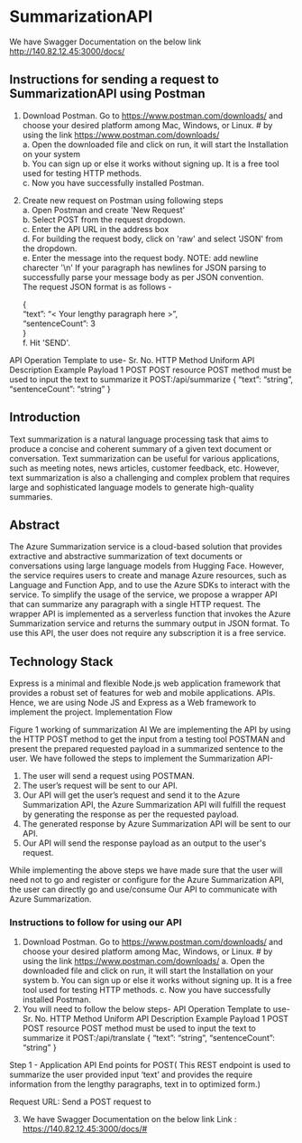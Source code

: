﻿# SummarizationAPI
We have Swagger Documentation on the below link
http://140.82.12.45:3000/docs/

## Instructions for sending a request to SummarizationAPI using Postman
1.	Download Postman. Go to https://www.postman.com/downloads/ and choose your desired platform among Mac, Windows, or Linux. #   by using the link https://www.postman.com/downloads/ <br />
  a.	Open the downloaded file and click on run, it will start the Installation on your system <br />
  b.	You can sign up or else it works without signing up. It is a free tool used for testing HTTP methods. <br />
  c.	Now you have successfully installed Postman. <br />
2.	Create new request on Postman using following steps <br />
   a. Open Postman and create 'New Request' <br />
   b. Select POST from the request dropdown. <br />
   c. Enter the API URL in the address box <br />
   d. For building the request body, click on 'raw' and select 'JSON' from the dropdown. <br />
   e. Enter the message into the request body. NOTE:  add newline charecter '\n' If your paragraph has newlines for JSON parsing to successfully parse your message body as per JSON convention. <br />
  	The request JSON format is as follows - <br />

     { <br />
        “text”: “< Your lengthy paragraph here >”, <br />
        “sentenceCount”: 3 <Number of sentence in the summary> <br />
     } <br />
   f. Hit 'SEND'. <br />
    
API Operation Template to use- 
Sr. No.	HTTP Method	Uniform API	Description	Example Payload
1	POST	POST resource	POST method must be used to input the text to summarize it	POST:/api/summarize
{
“text”: “string”,
“sentenceCount”: “string”
}

## Introduction
Text summarization is a natural language processing task that aims to produce a concise and coherent summary of a given text document or conversation. Text summarization can be useful for various applications, such as meeting notes, news articles, customer feedback, etc. However, text summarization is also a challenging and complex problem that requires large and sophisticated language models to generate high-quality summaries.

## Abstract
The Azure Summarization service is a cloud-based solution that provides extractive and abstractive summarization of text documents or conversations using large language models from Hugging Face. However, the service requires users to create and manage Azure resources, such as Language and Function App, and to use the Azure SDKs to interact with the service. To simplify the usage of the service, we propose a wrapper API that can summarize any paragraph with a single HTTP request. The wrapper API is implemented as a serverless function that invokes the Azure Summarization service and returns the summary output in JSON format. To use this API, the user does not require any subscription it is a free service.

## Technology Stack
Express is a minimal and flexible Node.js web application framework that provides a robust set of features for web and mobile applications. APIs. Hence, we are using Node JS and Express as a Web framework to implement the project. 
Implementation Flow
 
Figure 1 working of summarization AI
We are implementing the API by using the HTTP POST method to get the input from a testing tool POSTMAN and present the prepared requested payload in a summarized sentence to the user. We have followed the steps to implement the Summarization API- <br />
1.	The user will send a request using POSTMAN.<br />
2.	The user’s request will be sent to our API.<br />
3.	Our API will get the user’s request and send it to the Azure Summarization API, the Azure Summarization API will fulfill the request by generating the response as per the requested payload.<br />
4.	The generated response by Azure Summarization API will be sent to our API.<br />
5.	Our API will send the response payload as an output to the user's request.<br />

While implementing the above steps we have made sure that the user will need not to go and register or configure for the Azure Summarization API, the user can directly go and use/consume Our API to communicate with Azure Summarization.

### Instructions to follow for using our API
1.	Download Postman. Go to https://www.postman.com/downloads/ and choose your desired platform among Mac, Windows, or Linux. #   by using the link https://www.postman.com/downloads/ 
a.	Open the downloaded file and click on run, it will start the Installation on your system
b.	You can sign up or else it works without signing up. It is a free tool used for testing HTTP methods.
c.	Now you have successfully installed Postman.
2.	You will need to follow the below steps-
API Operation Template to use- 
Sr. No.	HTTP Method	Uniform API	Description	Example Payload
1	POST	POST resource	POST method must be used to input the text to summarize it	POST:/api/translate
{
“text”: “string”,
“sentenceCount”: “string”
}

Step 1 - Application API End points for POST( This REST endpoint is used to summarize the user provided input ‘text’ and provides the require information from the lengthy paragraphs, text in to optimized form.)

Request URL: Send a POST request to


3.	We have Swagger Documentation on the below link
Link : https://140.82.12.45:3000/docs/#

